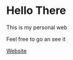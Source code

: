<h1>Hello There </h1>

<p>This is my personal web</p>
<p>Feel free to go an see it</p>

<a href="https://exlobaiza.vercel.app/"> Website</a>

